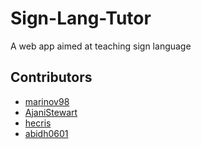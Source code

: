 # Sign-Lang-Tutor
A web app aimed at teaching sign language 

## Contributors
- [marinov98](https://github.com/marinov98)
- [AjaniStewart](https://github.com/AjaniStewart)
- [hecris](https://github.com/hecris)
- [abidh0601](https://github.com/abidh0601)

